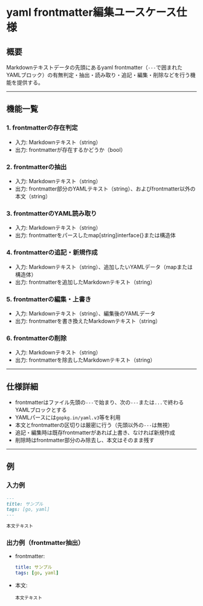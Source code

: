 # yaml frontmatter編集ユースケース仕様

## 概要
Markdownテキストデータの先頭にあるyaml frontmatter（`---`で囲まれたYAMLブロック）の有無判定・抽出・読み取り・追記・編集・削除などを行う機能を提供する。

---

## 機能一覧

### 1. frontmatterの存在判定
- 入力: Markdownテキスト（string）
- 出力: frontmatterが存在するかどうか（bool）

### 2. frontmatterの抽出
- 入力: Markdownテキスト（string）
- 出力: frontmatter部分のYAMLテキスト（string）、およびfrontmatter以外の本文（string）

### 3. frontmatterのYAML読み取り
- 入力: Markdownテキスト（string）
- 出力: frontmatterをパースしたmap[string]interface{}または構造体

### 4. frontmatterの追記・新規作成
- 入力: Markdownテキスト（string）、追加したいYAMLデータ（mapまたは構造体）
- 出力: frontmatterを追加したMarkdownテキスト（string）

### 5. frontmatterの編集・上書き
- 入力: Markdownテキスト（string）、編集後のYAMLデータ
- 出力: frontmatterを書き換えたMarkdownテキスト（string）

### 6. frontmatterの削除
- 入力: Markdownテキスト（string）
- 出力: frontmatterを除去したMarkdownテキスト（string）

---

## 仕様詳細

- frontmatterはファイル先頭の`---`で始まり、次の`---`または`...`で終わるYAMLブロックとする
- YAMLパースには`gopkg.in/yaml.v3`等を利用
- 本文とfrontmatterの区切りは厳密に行う（先頭以外の`---`は無視）
- 追記・編集時は既存frontmatterがあれば上書き、なければ新規作成
- 削除時はfrontmatter部分のみ除去し、本文はそのまま残す

---

## 例

### 入力例

```markdown
---
title: サンプル
tags: [go, yaml]
---

本文テキスト
```

### 出力例（frontmatter抽出）

- frontmatter:  
  ```yaml
  title: サンプル
  tags: [go, yaml]
  ```
- 本文:  
  ```
  本文テキスト
  ```
